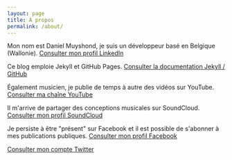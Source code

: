 ```yaml
---
layout: page
title: À propos
permalink: /about/
---
```


Mon nom est Daniel Muyshond, je suis un développeur basé en Belgique (Wallonie). [Consulter mon profil LinkedIn](https://www.linkedin.com/in/danielmuyshond/)


Ce blog emploie Jekyll et GitHub Pages. [Consulter la documentation Jekyll / GitHub](https://docs.github.com/en/github/working-with-github-pages/setting-up-a-github-pages-site-with-jekyll)

Également musicien, je publie de temps à autre des vidéos sur YouTube. [Consulter ma chaîne YouTube](https://www.youtube.com/channel/UCd7I8Byz8r3vcJS7vGRe2cw)

Il m'arrive de partager des conceptions musicales sur SoundCloud. [Consulter mon profil SoundCloud](https://soundcloud.com/danielmushroom)

Je persiste à être "présent" sur Facebook et il est possible de s'abonner à mes publications publiques. [Consulter mon profil Facebook](https://www.facebook.com/daniel.muyshond/)

[Consulter mon compte Twitter](https://twitter.com/_dmshd)